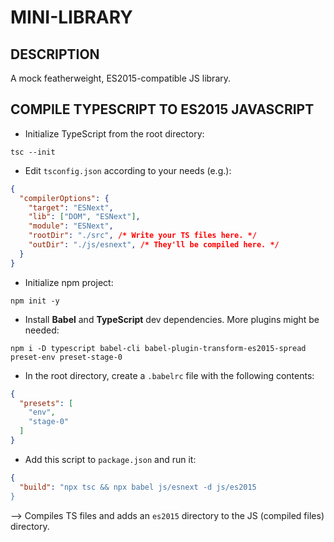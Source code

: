 # MINI-LIBRARY

## DESCRIPTION

A mock featherweight, ES2015-compatible JS library.

## COMPILE TYPESCRIPT TO ES2015 JAVASCRIPT

* Initialize TypeScript from the root directory:
```
tsc --init
```

* Edit `tsconfig.json` according to your needs (e.g.):
```json
{
  "compilerOptions": {
    "target": "ESNext",
    "lib": ["DOM", "ESNext"],
    "module": "ESNext",
    "rootDir": "./src", /* Write your TS files here. */
    "outDir": "./js/esnext", /* They'll be compiled here. */
  }
}
```

* Initialize npm project:
```
npm init -y
```

* Install **Babel** and **TypeScript** dev dependencies. More plugins might be needed:
```
npm i -D typescript babel-cli babel-plugin-transform-es2015-spread preset-env preset-stage-0
```

* In the root directory, create a `.babelrc` file with the following contents:
```json
{
  "presets": [
    "env",
    "stage-0"
  ]
}
```

* Add this script to `package.json` and run it:
```json
{
  "build": "npx tsc && npx babel js/esnext -d js/es2015
}
```
--> Compiles TS files and adds an `es2015` directory to the JS (compiled files) directory.
